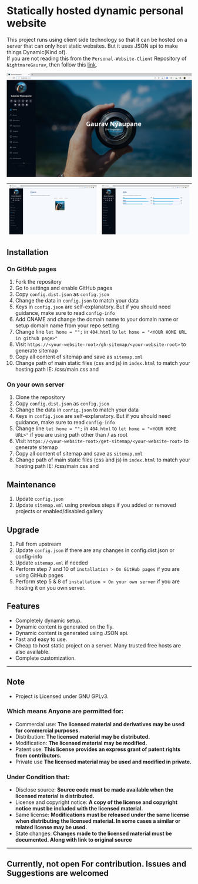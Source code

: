 # Statically hosted dynamic personal website

This project runs using client side technology so that it can be hosted on a server that can only host static websites. But it uses JSON api to make things Dynamic(Kind of).
<br>
If you are not reading this from the `Personal-Website-Client` Repository of `NightmareGaurav`, then follow this <a href="https://github.com/nightmaregaurav/personal-website-client">link</a>.

![](1.png)

| ![](2.png) | ![](3.png) |
|:----------:|:----------:|

## Installation
### On GitHub pages
1. Fork the repository
2. Go to settings and enable GitHub pages
3. Copy `config.dist.json` as `config.json`
4. Change the data in `config.json` to match your data 
5. Keys in `config.json` are self-explanatory. But if you should need guidance, make sure to read `config-info`
6. Add CNAME and change the domain name to your domain name or setup domain name from your repo setting 
7. Change line `let home = "";` in `404.html` to `let home = "<YOUR HOME URL in github page>"`
8. Visit `https://<your-website-root>/gh-sitemap/<your-website-root>` to generate sitemap
9. Copy all content of sitemap and save as `sitemap.xml`
10. Change path of main static files (css and js) in `index.html` to match your hosting path IE: <your-website-root>/css/main.css and <your-website-root>
### On your own server
1. Clone the repository
2. Copy `config.dist.json` as `config.json`
3. Change the data in `config.json` to match your data 
4. Keys in `config.json` are self-explanatory. But if you should need guidance, make sure to read `config-info`
5. Change line `let home = "";` in `404.html` to `let home = "<YOUR HOME URL>"` if you are using path other than / as root
6. Visit `https://<your-website-root>/get-sitemap/<your-website-root>` to generate sitemap 
7. Copy all content of sitemap and save as `sitemap.xml`
8. Change path of main static files (css and js) in `index.html` to match your hosting path IE: <your-website-root>/css/main.css and <your-website-root>
 
## Maintenance
1. Update `config.json`
2. Update `sitemap.xml` using previous steps if you added or removed projects or enabled/disabled gallery

## Upgrade
1. Pull from upstream
2. Update `config.json` if there are any changes in config.dist.json or config-info
3. Update `sitemap.xml` if needed
4. Perform step 7 and 10 of `installation > On GitHub pages` if you are using GitHub pages
5. Perform step 5 & 8 of `installation > On your own server` if you are hosting it on you own server.

## Features
* Completely dynamic setup.
* Dynamic content is generated on the fly.
* Dynamic content is generated using JSON api.
* Fast and easy to use.
* Cheap to host static project on a server. Many trusted free hosts are also available.
* Complete customization.

---

## Note
- Project is Licensed under GNU GPLv3.

### Which means Anyone are permitted for:
- Commercial use: **The licensed material and derivatives may be used for commercial purposes.**
- Distribution: **The licensed material may be distributed.**
- Modification: **The licensed material may be modified.**
- Patent use: **This license provides an express grant of patent rights from contributors.**
- Private use **The licensed material may be used and modified in private.**

### Under Condition that:
- Disclose source: **Source code must be made available when the licensed material is distributed.**
- License and copyright notice: **A copy of the license and copyright notice must be included with the licensed material.**
- Same license: **Modifications must be released under the same license when distributing the licensed material. In some cases a similar or related license may be used.**
- State changes: **Changes made to the licensed material must be documented. Along with link to original source**

---
Currently, not open For contribution. Issues and Suggestions are welcomed
---
